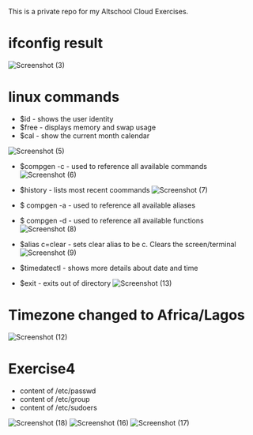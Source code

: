 This is a private repo for my Altschool Cloud Exercises.

# ifconfig result

![Screenshot (3)](https://user-images.githubusercontent.com/109033746/195026255-e4ccae10-5012-4fce-bc58-2c57cad88b2c.png)

# linux commands
* $id - shows the user identity
* $free - displays memory and swap usage
* $cal - show the current month calendar

![Screenshot (5)](https://user-images.githubusercontent.com/109033746/195029259-e0243754-e37a-467d-8dba-6f35778cd01d.png)

* $compgen -c - used to reference all available commands
![Screenshot (6)](https://user-images.githubusercontent.com/109033746/195031972-a584a9bd-fdd3-415c-af90-1a4f2b9066ab.png)

* $history - lists most recent coommands
![Screenshot (7)](https://user-images.githubusercontent.com/109033746/195033425-c866a75b-2fcb-4cea-8b3a-579e05300fb1.png)

* $ compgen -a - used to reference all available aliases
* $ compgen -d - used to reference all available functions
![Screenshot (8)](https://user-images.githubusercontent.com/109033746/195034475-2e321c16-30a8-488d-ae32-7f8f675dd7fa.png)

* $alias c=clear - sets clear alias to be c. Clears the screen/terminal
![Screenshot (9)](https://user-images.githubusercontent.com/109033746/195035475-a58cac9c-c6e4-4a9a-a79b-86c9d36d3a82.png)

* $timedatectl - shows more details about date and time
* $exit - exits out of directory
![Screenshot (13)](https://user-images.githubusercontent.com/109033746/195036343-14c28c02-1af1-4bfd-8230-eef7ce090903.png)

# Timezone changed to Africa/Lagos

![Screenshot (12)](https://user-images.githubusercontent.com/109033746/195037911-fa167102-ffd6-42f8-a443-8eec1bd352f9.png)

# Exercise4
* content of /etc/passwd
* content of /etc/group
* content of /etc/sudoers

![Screenshot (18)](https://user-images.githubusercontent.com/109033746/195040157-7876ae17-a781-4a10-a785-4b696063141a.png)
![Screenshot (16)](https://user-images.githubusercontent.com/109033746/195040292-443f6005-9481-4b6a-9f2f-78e82e2d5c16.png)
![Screenshot (17)](https://user-images.githubusercontent.com/109033746/195040497-c5c45f6e-a9f6-4252-8bd4-2660ff0e2d7c.png)


